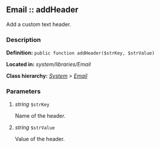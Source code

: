 
Email :: addHeader
-------------------------------------------

Add a custom text header.


### Description ###

**Definition:** `public function addHeader($strKey, $strValue)`

**Located in:** *system/libraries/Email*

**Class hierarchy:** *[System](../System.php) > [Email](../Email)*


### Parameters ###

1. *string* `$strKey`

	Name of the header.
		

2. *string* `$strValue`

	Value of the header.

